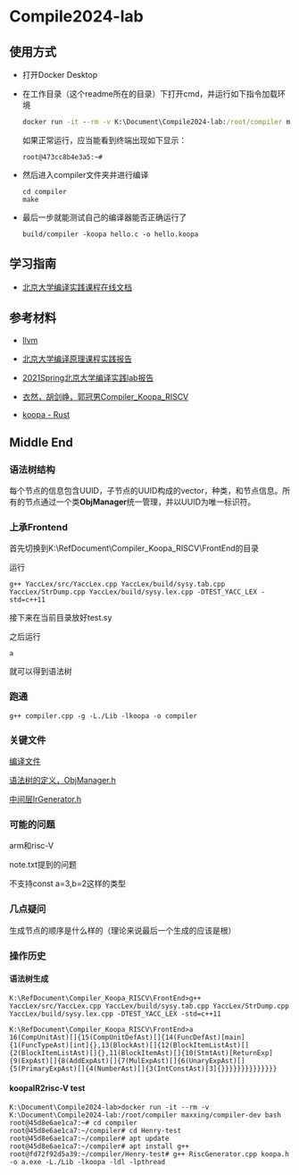 # Compile2024-lab

## 使用方式

- 打开Docker Desktop

- 在工作目录（这个readme所在的目录）下打开cmd，并运行如下指令加载环境

  ```cmd
  docker run -it --rm -v K:\Document\Compile2024-lab:/root/compiler maxxing/compiler-dev bash
  ```

  如果正常运行，应当能看到终端出现如下显示：

  ```
  root@473cc8b4e3a5:~#
  ```

- 然后进入compiler文件夹并进行编译

  ```
  cd compiler
  make
  ```

- 最后一步就能测试自己的编译器能否正确运行了

  ```
  build/compiler -koopa hello.c -o hello.koopa
  ```

## 学习指南

- [北京大学编译实践课程在线文档](https://pku-minic.github.io/online-doc/#/lv1-main/parsing-main)

## 参考材料

- [llvm](https://llvm.org/docs/)
- [北京大学编译原理课程实践报告](https://zhuanlan.zhihu.com/p/640953686)
- [2021Spring北京大学编译实践lab报告](https://zhuanlan.zhihu.com/p/584830038)

- [衣然，胡剑峥，郭冠男Compiler_Koopa_RISCV](https://github.com/HocRiser01/Compiler_Koopa_RISCV)

- [koopa - Rust](https://docs.rs/koopa/latest/koopa/)



## Middle End

### 语法树结构

每个节点的信息包含UUID，子节点的UUID构成的vector，种类，和节点信息。所有的节点通过一个类**ObjManager**统一管理，并以UUID为唯一标识符。

### 上承Frontend

首先切换到K:\RefDocument\Compiler_Koopa_RISCV\FrontEnd的目录

运行

```
g++ YaccLex/src/YaccLex.cpp YaccLex/build/sysy.tab.cpp YaccLex/StrDump.cpp YaccLex/build/sysy.lex.cpp -DTEST_YACC_LEX -std=c++11
```

接下来在当前目录放好test.sy

之后运行

```
a
```

就可以得到语法树

### 跑通

```
g++ compiler.cpp -g -L./Lib -lkoopa -o compiler
```



### 关键文件

[编译文件](K:\RefDocument\Compiler_Koopa_RISCV\compiler.cpp)

[语法树的定义，ObjManager.h](K:\RefDocument\Compiler_Koopa_RISCV\ObjTree\ObjManager.h)

[中间层IrGenerator.h](K:\RefDocument\Compiler_Koopa_RISCV\MiddleEnd\IrGenerator.h)

### 可能的问题

arm和risc-V

note.txt提到的问题



不支持const a=3,b=2这样的类型



### 几点疑问

生成节点的顺序是什么样的（理论来说最后一个生成的应该是根）

### 操作历史

#### 语法树生成

```
K:\RefDocument\Compiler_Koopa_RISCV\FrontEnd>g++ YaccLex/src/YaccLex.cpp YaccLex/build/sysy.tab.cpp YaccLex/StrDump.cpp YaccLex/build/sysy.lex.cpp -DTEST_YACC_LEX -std=c++11

K:\RefDocument\Compiler_Koopa_RISCV\FrontEnd>a
16(CompUnitAst)[]{15(CompUnitDefAst)[]{14(FuncDefAst)[main]{1(FuncTypeAst)[int]{},13(BlockAst)[]{12(BlockItemListAst)[]{2(BlockItemListAst)[]{},11(BlockItemAst)[]{10(StmtAst)[ReturnExp]{9(ExpAst)[]{8(AddExpAst)[]{7(MulExpAst)[]{6(UnaryExpAst)[]{5(PrimaryExpAst)[]{4(NumberAst)[]{3(IntConstAst)[3]{}}}}}}}}}}}}}}
```

#### koopaIR2risc-V test

```
K:\Document\Compile2024-lab>docker run -it --rm -v K:\Document\Compile2024-lab:/root/compiler maxxing/compiler-dev bash
root@45d8e6ae1ca7:~# cd compiler
root@45d8e6ae1ca7:~/compiler# cd Henry-test
root@45d8e6ae1ca7:~/compiler# apt update
root@45d8e6ae1ca7:~/compiler# apt install g++
root@fd72f92d5a39:~/compiler/Henry-test# g++ RiscGenerator.cpp koopa.h -o a.exe -L./Lib -lkoopa -ldl -lpthread
```



